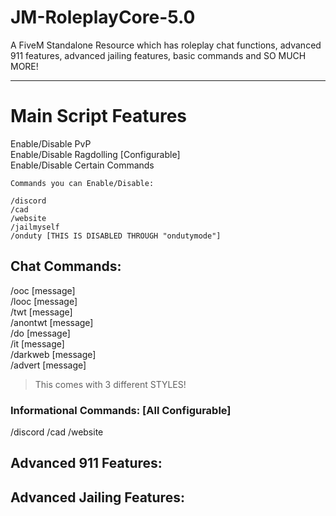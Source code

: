 # JM-RoleplayCore-5.0
A FiveM Standalone Resource which has roleplay chat functions, advanced 911 features, advanced jailing features,  basic commands and SO MUCH MORE!

---

# Main Script Features

Enable/Disable PvP <br>
Enable/Disable Ragdolling [Configurable] <br>
Enable/Disable Certain Commands
```
Commands you can Enable/Disable:

/discord
/cad
/website
/jailmyself
/onduty [THIS IS DISABLED THROUGH "ondutymode"]
```

## Chat Commands:
/ooc [message] <br>
/looc [message] <br>
/twt [message] <br>
/anontwt [message] <br>
/do [message] <br>
/it [message] <br>
/darkweb [message] <br>
/advert [message]
> This comes with 3 different STYLES!

### Informational Commands: [All Configurable]
/discord
/cad
/website

## Advanced 911 Features:

## Advanced Jailing Features:
